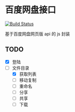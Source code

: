 # 百度网盘接口

[![Build Status](https://travis-ci.org/XYShaoKang/baiduyun-api.svg?branch=master)](https://travis-ci.org/XYShaoKang/baiduyun-api)

基于百度网盘网页版 api 的 js 封装

## TODO

- [x] 登陆
- [ ] 文件目录
  - [x] 获取列表
  - [ ] 移动复制
  - [ ] 重命名
  - [ ] 分享
  - [ ] 共享
  - [ ] 下载
